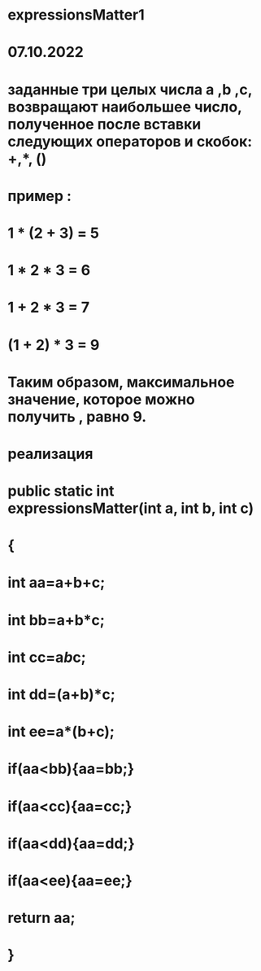 # expressionsMatter1
# 07.10.2022
# заданные три целых числа a ,b ,c, возвращают наибольшее число, полученное после вставки следующих операторов и скобок: +,*, ()
# пример :
# 1 * (2 + 3) = 5
# 1 * 2 * 3 = 6
# 1 + 2 * 3 = 7
# (1 + 2) * 3 = 9
# Таким образом, максимальное значение, которое можно получить , равно 9.
# реализация 
# public static int expressionsMatter(int a, int b, int c)
#    {
#        int aa=a+b+c;
#        int bb=a+b*c;
#        int cc=a*b*c;
#        int dd=(a+b)*c;
 #       int ee=a*(b+c);
 #       if(aa<bb){aa=bb;}
#        if(aa<cc){aa=cc;}
#        if(aa<dd){aa=dd;}
 #       if(aa<ee){aa=ee;}
#        return aa;
#    }
